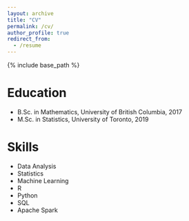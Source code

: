 ```yaml
---
layout: archive
title: "CV"
permalink: /cv/
author_profile: true
redirect_from:
  - /resume
---
```


{% include base_path %}

Education
======
* B.Sc. in Mathematics, University of British Columbia, 2017
* M.Sc. in Statistics, University of Toronto, 2019
  
Skills
======
* Data Analysis
* Statistics
* Machine Learning
* R
* Python
* SQL
* Apache Spark

